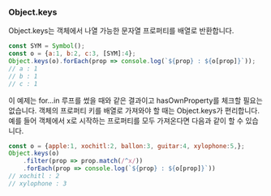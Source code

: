 ### Object.keys
Object.keys는 객체에서 나열 가능한 문자열 프로퍼티를 배열로 반환합니다.
~~~javascript
const SYM = Symbol();
const o = {a:1, b:2, c:3, [SYM]:4};
Object.keys(o).forEach(prop => console.log(`${prop} : ${o[prop]}`));
// a : 1
// b : 1
// c : 1
~~~
이 예제는 for...in 루프를 썼을 때와 같은 결과이고 hasOwnProperty를 체크할 필요는 없습니다. 객체의 프로퍼티 키를 배열로 가져와야 할 때는 Object.keys가 편리합니다. 예를 들어 객체에서 x로 시작하는 프로퍼티를 모두 가져온다면 다음과 같이 할 수 있습니다.
~~~javascript
const o = {apple:1, xochitl:2, ballon:3, guitar:4, xylophone:5,};
Object.keys(o)
    .filter(prop => prop.match(/^x/))
    .forEach(prop => console.log(`${prop} : ${o[prop]}`))
// xochitl : 2
// xylophone : 3
~~~
